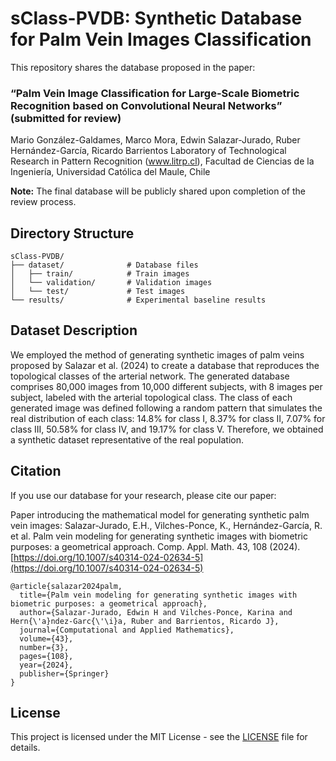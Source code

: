 # sClass-PVDB: Synthetic Database for Palm Vein Images Classification 

This repository shares the database proposed in the paper: 

### “Palm Vein Image Classification for Large-Scale Biometric Recognition based on Convolutional Neural Networks” (submitted for review)
Mario González-Galdames, Marco Mora, Edwin Salazar-Jurado, Ruber Hernández-García, Ricardo Barrientos
Laboratory of Technological Research in Pattern Recognition (www.litrp.cl), Facultad de Ciencias de la Ingeniería, Universidad Católica del Maule, Chile

**Note:** The final database will be publicly shared upon completion of the review process.


## Directory Structure

```
sClass-PVDB/
├── dataset/              # Database files
│   ├── train/            # Train images
│   └── validation/       # Validation images
│   └── test/             # Test images
└── results/              # Experimental baseline results
```

## Dataset Description

We employed the method of generating synthetic images of palm veins proposed by Salazar et al. (2024) to create a database that reproduces the topological classes of the arterial network. The generated database comprises 80,000 images from 10,000 different subjects, with 8 images per subject, labeled with the arterial topological class. The class of each generated image was defined following a random pattern that simulates the real distribution of each class: 14.8% for class I, 8.37% for class II, 7.07% for class III, 50.58% for class IV, and 19.17% for class V. Therefore, we obtained a synthetic dataset representative of the real population.

## Citation

If you use our database for your research, please cite our paper:

Paper introducing the mathematical model for generating synthetic palm vein images: Salazar-Jurado, E.H., Vilches-Ponce, K., Hernández-García, R. et al. Palm vein modeling for generating synthetic images with biometric purposes: a geometrical approach. Comp. Appl. Math. 43, 108 (2024). [https://doi.org/10.1007/s40314-024-02634-5](https://doi.org/10.1007/s40314-024-02634-5)
```
@article{salazar2024palm,
  title={Palm vein modeling for generating synthetic images with biometric purposes: a geometrical approach},
  author={Salazar-Jurado, Edwin H and Vilches-Ponce, Karina and Hern{\'a}ndez-Garc{\'\i}a, Ruber and Barrientos, Ricardo J},
  journal={Computational and Applied Mathematics},
  volume={43},
  number={3},
  pages={108},
  year={2024},
  publisher={Springer}
}
```


## License

This project is licensed under the MIT License - see the [LICENSE](LICENSE) file for details. 
